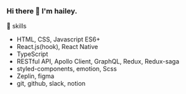 ### Hi there 👋 I'm hailey.


🌱 skills

- HTML, CSS, Javascript ES6+
- React.js(hook), React Native
- TypeScript
- RESTful API, Apollo Client, GraphQL, Redux, Redux-saga 
- styled-components, emotion, Scss
- Zeplin, figma
- git, github, slack, notion
